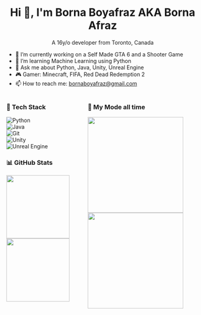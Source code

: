 <h1 align="center">Hi 👋, I'm Borna Boyafraz AKA Borna Afraz</h1>
<p align="center">A 16y/o developer from Toronto, Canada</p>

- 🔭 I’m currently working on a Self Made GTA 6 and a Shooter Game
- 🌱 I’m learning Machine Learning using Python
- 💬 Ask me about Python, Java, Unity, Unreal Engine
- 🎮 Gamer: Minecraft, FIFA, Red Dead Redemption 2
- 📫 How to reach me: bornaboyafraz@gmail.com

<div style="display: flex; align-items: flex-start; gap: 20px;">

<div>

### 🧰 Tech Stack
![Python](https://img.shields.io/badge/Python-3776AB?logo=python&logoColor=fff)  
![Java](https://img.shields.io/badge/Java-007396?logo=java&logoColor=fff)  
![Git](https://img.shields.io/badge/Git-F05032?logo=git&logoColor=fff)  
![Unity](https://img.shields.io/badge/Unity-000000?logo=unity&logoColor=fff)  
![Unreal Engine](https://img.shields.io/badge/Unreal%20Engine-313131?logo=unrealengine&logoColor=fff)  

### 📊 GitHub Stats
<img src="https://github-readme-stats.vercel.app/api?username=BornaBoyafraz&show_icons=true" height="165">  
<img src="https://github-readme-stats.vercel.app/api/top-langs/?username=BornaBoyafraz&layout=compact" height="165">  

</div>

<div>

### 🎥 My Mode all time
<img src="https://media.giphy.com/media/v1.Y2lkPTc5MGI3NjExYjUyOXdwZ242b3c2NWdhMGFwMGc2MnNnbzQwZXZ6NXlsMDQ3dnA4MyZlcD12MV9naWZzX3NlYXJjaCZjdD1n/qgQUggAC3Pfv687qPC/giphy.gif" width="250"> 
<img src="https://media.giphy.com/media/v1.Y2lkPWVjZjA1ZTQ3MGZxaGd6NXBkNTd3Y3hmaWZlMDE2MmpiY25iaWxnbjk2NTF4cW9oYyZlcD12MV9naWZzX3NlYXJjaCZjdD1n/1jacdrRjaAMZN0u8Gd/giphy.gif" width="250"> 


</div>

</div>
